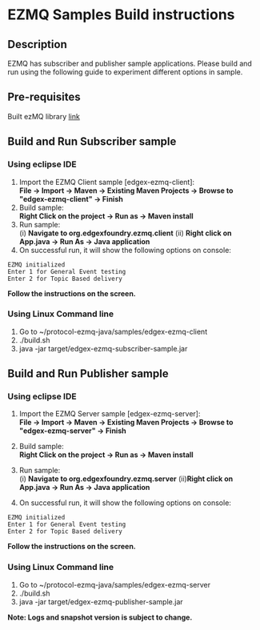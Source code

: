 # EZMQ Samples Build instructions

## Description
EZMQ has subscriber and publisher sample applications. Please build and run using the following guide to experiment different options in sample.

## Pre-requisites
Built ezMQ library [link](./../edgex-ezmq/)

## Build and Run Subscriber sample
### Using eclipse IDE

1. Import the EZMQ Client sample [edgex-ezmq-client]:</br>
   **File -> Import -> Maven -> Existing Maven Projects -> Browse to "edgex-ezmq-client" -> Finish**
2. Build sample:</br>
   **Right Click on the project -> Run as -> Maven install**
3. Run sample:</br>
   (i) **Navigate to org.edgexfoundry.ezmq.client**
   (ii) **Right click on App.java -> Run As -> Java application**
4. On successful run, it will show the following options on console:
```
EZMQ initialized
Enter 1 for General Event testing
Enter 2 for Topic Based delivery
```
 **Follow the instructions on the screen.**

### Using Linux Command line
1. Go to ~/protocol-ezmq-java/samples/edgex-ezmq-client
2. ./build.sh
3. java -jar target/edgex-ezmq-subscriber-sample.jar

## Build and Run Publisher sample
### Using eclipse IDE
1. Import the EZMQ Server sample [edgex-ezmq-server]:</br>
   **File -> Import -> Maven -> Existing Maven Projects -> Browse to "edgex-ezmq-server" -> Finish**
2. Build sample:</br>
   **Right Click on the project -> Run as -> Maven install**
3. Run sample:</br>
   (i) **Navigate to org.edgexfoundry.ezmq.server**
   (ii)**Right click on App.java -> Run As -> Java application**

4. On successful run, it will show the following options on console:
```
EZMQ initialized
Enter 1 for General Event testing
Enter 2 for Topic Based delivery
```
**Follow the instructions on the screen.**

### Using Linux Command line
1. Go to ~/protocol-ezmq-java/samples/edgex-ezmq-server
2. ./build.sh
3. java -jar target/edgex-ezmq-publisher-sample.jar

   
**Note: Logs and snapshot version is subject to change.**

